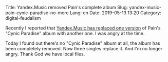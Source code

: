 Title: Yandex.Music removed Pain's complete album
Slug: yandex-music-pain-cynic-paradise-no-more
Lang: en
Date: 2019-05-13 13:20
Category: digital-feudalism

Recently I reported that [Yandex.Music has replaced one version][replacement] of Pain's "Cynic Paradise" album with another one. I was angry at the time.

Today I found out there's no "Cynic Paradise" album at all, the album has been completely removed. Now three singles replace it. And I'm no longer angry. Thank God we have local files.

[replacement]: yandex-music-pain-cynic-paradise-lost.html
